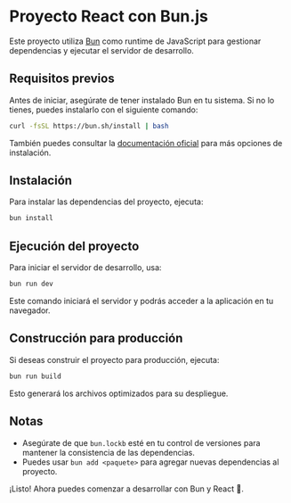 # Proyecto React con Bun.js

Este proyecto utiliza [Bun](https://bun.sh/) como runtime de JavaScript para gestionar dependencias y ejecutar el servidor de desarrollo.

## Requisitos previos

Antes de iniciar, asegúrate de tener instalado Bun en tu sistema. Si no lo tienes, puedes instalarlo con el siguiente comando:

```sh
curl -fsSL https://bun.sh/install | bash
```

También puedes consultar la [documentación oficial](https://bun.sh/docs) para más opciones de instalación.

## Instalación

Para instalar las dependencias del proyecto, ejecuta:

```sh
bun install
```

## Ejecución del proyecto

Para iniciar el servidor de desarrollo, usa:

```sh
bun run dev
```

Este comando iniciará el servidor y podrás acceder a la aplicación en tu navegador.

## Construcción para producción

Si deseas construir el proyecto para producción, ejecuta:

```sh
bun run build
```

Esto generará los archivos optimizados para su despliegue.

## Notas

- Asegúrate de que `bun.lockb` esté en tu control de versiones para mantener la consistencia de las dependencias.
- Puedes usar `bun add <paquete>` para agregar nuevas dependencias al proyecto.

¡Listo! Ahora puedes comenzar a desarrollar con Bun y React 🚀.
